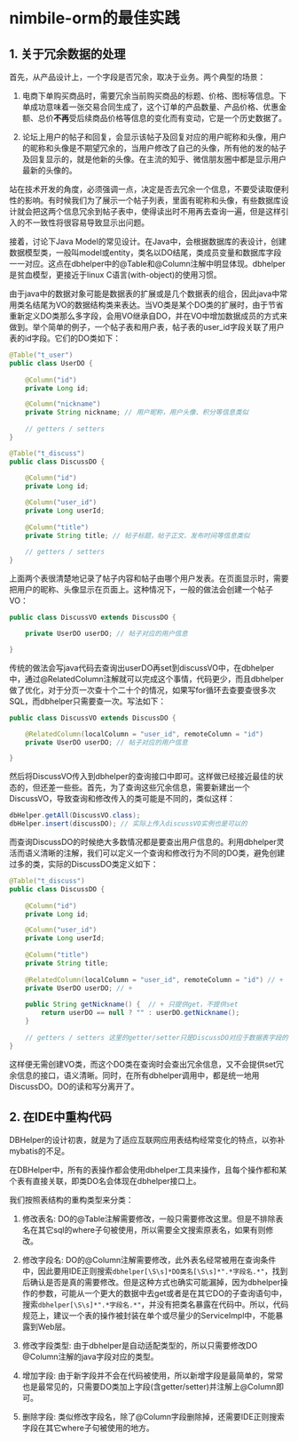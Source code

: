 # nimbile-orm的最佳实践

## 1. 关于冗余数据的处理

首先，从产品设计上，一个字段是否冗余，取决于业务。两个典型的场景：

1) 电商下单购买商品时，需要冗余当前购买商品的标题、价格、图标等信息。下单成功意味着一张交易合同生成了，这个订单的产品数量、产品价格、优惠金额、总价**不再**受后续商品价格等信息的变化而有变动，它是一个历史数据了。

2) 论坛上用户的帖子和回复，会显示该帖子及回复对应的用户昵称和头像，用户的昵称和头像是不期望冗余的，当用户修改了自己的头像，所有他的发的帖子及回复显示的，就是他新的头像。在主流的知乎、微信朋友圈中都是显示用户最新的头像的。

站在技术开发的角度，必须强调一点，决定是否去冗余一个信息，不要受读取便利性的影响。有时候我们为了展示一个帖子列表，里面有昵称和头像，有些数据库设计就会把这两个信息冗余到帖子表中，使得读出时不用再去查询一遍，但是这样引入的不一致性将很容易导致显示出问题。

接着，讨论下Java Model的常见设计。在Java中，会根据数据库的表设计，创建数据模型类，一般叫model或entity，类名以DO结尾，类成员变量和数据库字段一一对应。这点在dbhelper中的@Table和@Column注解中明显体现。dbhelper是贫血模型，更接近于linux C语言(with-object)的使用习惯。

由于java中的数据对象可能是数据表的扩展或是几个数据表的组合，因此java中常用类名结尾为VO的数据结构类来表达。当VO类是某个DO类的扩展时，由于节省重新定义DO类那么多字段，会用VO继承自DO，并在VO中增加数据成员的方式来做到。举个简单的例子，一个帖子表和用户表，帖子表的user_id字段关联了用户表的id字段。它们的DO类如下：
```java
@Table("t_user")
public class UserDO {
    
    @Column("id")
    private Long id;

    @Column("nickname")
    private String nickname; // 用户昵称，用户头像、积分等信息类似
    
    // getters / setters
}
```

```java
@Table("t_discuss")
public class DiscussDO {
    
    @Column("id")
    private Long id;

    @Column("user_id")
    private Long userId;
    
    @Column("title")
    private String title; // 帖子标题，帖子正文、发布时间等信息类似
    
    // getters / setters
}
```

上面两个表很清楚地记录了帖子内容和帖子由哪个用户发表。在页面显示时，需要把用户的昵称、头像显示在页面上。这种情况下，一般的做法会创建一个帖子VO：
```java
public class DiscussVO extends DiscussDO {

    private UserDO userDO; // 帖子对应的用户信息

}
```

传统的做法会写java代码去查询出userDO再set到discussVO中，在dbhelper中，通过@RelatedColumn注解就可以完成这个事情，代码更少，而且dbhelper做了优化，对于分页一次查十个二十个的情况，如果写for循环去查要查很多次SQL，而dbhelper只需要查一次。写法如下：
```java
public class DiscussVO extends DiscussDO {

    @RelatedColumn(localColumn = "user_id", remoteColumn = "id")
    private UserDO userDO; // 帖子对应的用户信息

}
```

然后将DiscussVO传入到dbhelper的查询接口中即可。这样做已经接近最佳的状态的，但还差一些些。首先，为了查询这些冗余信息，需要新建出一个DiscussVO，导致查询和修改传入的类可能是不同的，类似这样：
```java
dbHelper.getAll(DiscussVO.class);
dbHelper.insert(discussDO); // 实际上传入discussVO实例也是可以的
```

而查询DiscussDO的时候绝大多数情况都是要查出用户信息的。利用dbhelper灵活而语义清晰的注解，我们可以定义一个查询和修改行为不同的DO类，避免创建过多的类，实际的DiscussDO类定义如下：
```java
@Table("t_discuss")
public class DiscussDO {
    
    @Column("id")
    private Long id;

    @Column("user_id")
    private Long userId;
    
    @Column("title")
    private String title;
    
    @RelatedColumn(localColumn = "user_id", remoteColumn = "id") // +
    private UserDO userDO; // +
    
    public String getNickname() {  // + 只提供get，不提供set
        return userDO == null ? "" : userDO.getNickname();
    }
    
    // getters / setters 这里的getter/setter只是DiscussDO对应于数据表字段的
}
```

这样便无需创建VO类，而这个DO类在查询时会查出冗余信息，又不会提供set冗余信息的接口，语义清晰。同时，在所有dbhelper调用中，都是统一地用DiscussDO。DO的读和写分离开了。

## 2. 在IDE中重构代码

DBHelper的设计初衷，就是为了适应互联网应用表结构经常变化的特点，以弥补mybatis的不足。

在DBHelper中，所有的表操作都会使用dbhelper工具来操作，且每个操作都和某个表有直接关联，即类DO名会体现在dbhelper接口上。

我们按照表结构的重构类型来分类：

1. 修改表名: DO的@Table注解需要修改，一般只需要修改这里。但是不排除表名在其它sql的where子句被使用，所以需要全文搜索原表名，如果有则修改。

2. 修改字段名: DO的@Column注解需要修改，此外表名经常被用在查询条件中，因此要用IDE正则搜索`dbhelper[\S\s]*DO类名[\S\s]*".*字段名.*"`，找到后确认是否是真的需要修改。但是这种方式也确实可能漏掉，因为dbhelper操作的参数，可能从一个更大的数据中去get或者是在其它DO的子查询语句中，搜索`dbhelper[\S\s]*".*字段名.*"`，并没有把类名暴露在代码中。所以，代码规范上，建议一个表的操作被封装在单个或尽量少的ServiceImpl中，不能暴露到Web层。

3. 修改字段类型: 由于dbhelper是自动适配类型的，所以只需要修改DO @Column注解的java字段对应的类型。

4. 增加字段: 由于新字段并不会在代码被使用，所以新增字段是最简单的，常常也是最常见的，只需要DO类加上字段(含getter/setter)并注解上@Column即可。

5. 删除字段: 类似修改字段名，除了@Column字段删除掉，还需要IDE正则搜索字段在其它where子句被使用的地方。
